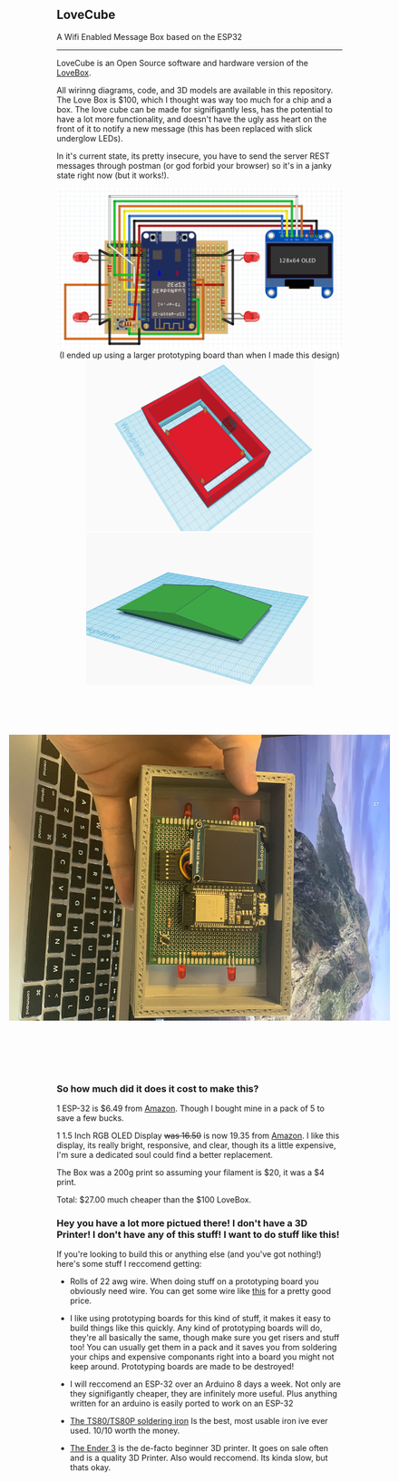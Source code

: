 ## LoveCube

A Wifi Enabled Message Box based on the ESP32

-----

LoveCube is an Open Source software and hardware version of the [LoveBox](https://en.lovebox.love).

All wirinng diagrams, code, and 3D models are available in this repository. The Love Box is $100, which I thought was way too much for a chip and a box. The love cube can be made for signifigantly less, has the potential to have a lot more functionality, and doesn't have the ugly ass heart on the front of it to notify a new message (this has been replaced with slick underglow LEDs).

In it's current state, its pretty insecure, you have to send the server REST messages through postman (or god forbid your browser) so it's in a janky state right now (but it works!).



<p align="center">
  <a target="_blank" rel="noopener noreferrer"><img width="800" src="./doc/circuit.png" alt="circuit"></a></br>
  (I ended up using a larger prototyping board than when I made this design)
  <a target="_blank" rel="noopener noreferrer"><img width="400" src="./doc/boxmodel.PNG" alt="box model"></a>
  <a target="_blank" rel="noopener noreferrer"><img width="400" src="./doc/lidmodel.png" alt="lid model"></a></br>
  <a target="_blank" rel="noopener noreferrer"><img width="800" style="transform:rotate(90deg);" src="./doc/picture.jpg" alt="picture"></a>
</p>


### So how much did it does it cost to make this?

1 ESP-32 is $6.49 from [Amazon](https://www.amazon.com/HiLetgo-Internet-Development-Wireless-Micropython/dp/B010O1G1ES/ref=sr_1_2_sspa?dchild=1&keywords=ESP32&qid=1596591717&sr=8-2-spons&psc=1&spLa=ZW5jcnlwdGVkUXVhbGlmaWVyPUExSTBKREhNNEo1Q1dUJmVuY3J5cHRlZElkPUEwNzExMzQxMlBXUlczS0I2NUlFRSZlbmNyeXB0ZWRBZElkPUEwNzkyNTgyMzdMMEZQN0Y2WjBPSCZ3aWRnZXROYW1lPXNwX2F0ZiZhY3Rpb249Y2xpY2tSZWRpcmVjdCZkb05vdExvZ0NsaWNrPXRydWU=). Though I bought mine in a pack of 5 to save a few bucks.


1 1.5 Inch RGB OLED Display ~~was 16.50~~ is now 19.35 from [Amazon](https://www.amazon.com/gp/product/B07DGS1W6L/ref=ppx_yo_dt_b_asin_title_o05_s00?ie=UTF8&psc=1). I like this display, its really bright, responsive, and clear, though its a little expensive, I'm sure a dedicated soul could find a better replacement.

The Box was a 200g print so assuming your filament is $20, it was a $4 print. 

Total: $27.00 much cheaper than the $100 LoveBox.

### Hey you have a lot more pictued there! I don't have a 3D Printer! I don't have any of this stuff! I want to do stuff like this!

If you're looking to build this or anything else (and you've got nothing!) here's some stuff I reccomend getting:

* Rolls of 22 awg wire. When doing stuff on a prototyping board you obviously need wire. You can get some wire like [this](https://www.amazon.com/gp/product/B07TX6BX47/ref=ppx_yo_dt_b_asin_title_o01_s00?ie=UTF8&psc=1) for a pretty good price.

* I like using prototyping boards for this kind of stuff, it makes it easy to build things like this quickly. Any kind of prototyping boards will do, they're all basically the same, though make sure you get risers and stuff too! You can usually get them in a pack and it saves you from soldering your chips and expensive componants right into a board you might not keep around. Prototyping boards are made to be destroyed!

* I will reccomend an ESP-32 over an Arduino 8 days a week. Not only are they signifigantly cheaper, they are infinitely more useful. Plus anything written for an arduino is easily ported to work on an ESP-32

* [The TS80/TS80P soldering iron](https://www.amazon.com/UY-CHAN-Programmable-Pocket-size-Soldering/dp/B07G71CKC4/ref=sr_1_4?dchild=1&keywords=TS80+soldering+iron&qid=1596592671&s=hi&sr=1-4) Is the best, most usable iron ive ever used. 10/10 worth the money.

* [The Ender 3](https://www.creality3dofficial.com/products/official-creality-ender-3-3d-printer) is the de-facto beginner 3D printer. It goes on sale often and is a quality 3D Printer. Also would reccomend. Its kinda slow, but thats okay. 

